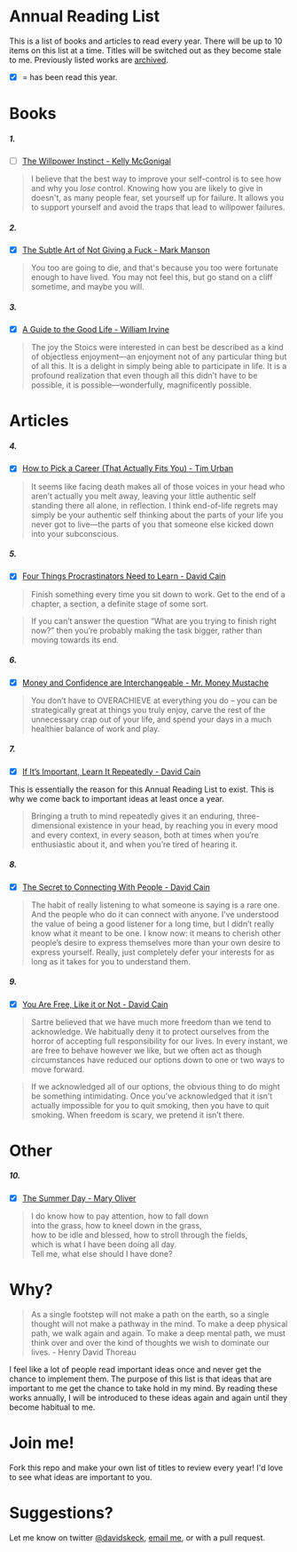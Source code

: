 Annual Reading List
===================

This is a list of books and articles to read every year. There will be up to 10 items on this list at a time. Titles will be switched out as they become stale to me. Previously listed works are [archived](/archive.md).

- [x] = has been read this year.

Books
=====

##### 1.
- [ ] [The Willpower Instinct - Kelly McGonigal](https://www.goodreads.com/book/show/10865206-the-willpower-instinct)

> I believe that the best way to improve your self-control is to see how and why you *lose* control. Knowing how you are likely to give in doesn't, as many people fear, set yourself up for failure. It allows you to support yourself and avoid the traps that lead to willpower failures.

##### 2.
- [x] [The Subtle Art of Not Giving a Fuck - Mark Manson](https://markmanson.net/books/subtle-art)

> You too are going to die, and that's because you too were fortunate enough to have lived. You may not feel this, but go stand on a cliff sometime, and maybe you will.

##### 3.
- [x] [A Guide to the Good Life - William Irvine](http://ecbiz147.inmotionhosting.com/~n1stce12/williambirvine.com/Guide.html)

> The joy the Stoics were interested in can best be described as a kind of objectless enjoyment—an enjoyment not of any particular thing but of all this. It is a delight in simply being able to participate in life. It is a profound realization that even though all this didn’t have to be possible, it is possible—wonderfully, magnificently possible.

Articles
========

##### 4.
- [x] [How to Pick a Career (That Actually Fits You) - Tim Urban](https://waitbutwhy.com/2018/04/picking-career.html)

> It seems like facing death makes all of those voices in your head who aren’t actually you melt away, leaving your little authentic self standing there all alone, in reflection. I think end-of-life regrets may simply be your authentic self thinking about the parts of your life you never got to live—the parts of you that someone else kicked down into your subconscious.

##### 5.
- [x] [Four Things Procrastinators Need to Learn - David Cain](http://www.raptitude.com/2018/04/four-things-procrastinators-need-to-learn/)

>Finish something every time you sit down to work. Get to the end of a chapter, a section, a definite stage of some sort.

> If you can’t answer the question “What are you trying to finish right now?” then you’re probably making the task bigger, rather than moving towards its end.

##### 6.
- [x] [Money and Confidence are Interchangeable - Mr. Money Mustache](http://www.mrmoneymustache.com/2018/03/09/money-and-confidence-are-interchangeable/)

> You don’t have to OVERACHIEVE at everything you do – you can be strategically great at things you truly enjoy, carve the rest of the unnecessary crap out of your life, and spend your days in a much healthier balance of work and play.

##### 7.
- [x] [If It’s Important, Learn It Repeatedly - David Cain](http://www.raptitude.com/2018/01/if-its-important-learn-it-repeatedly/)

This is essentially the reason for this Annual Reading List to exist. This is why we come back to important ideas at least once a year.

> Bringing a truth to mind repeatedly gives it an enduring, three-dimensional existence in your head, by reaching you in every mood and every context, in every season, both at times when you’re enthusiastic about it, and when you’re tired of hearing it.

##### 8.
- [x] [The Secret to Connecting With People - David Cain](http://www.raptitude.com/2009/04/the-secret-to-connecting-with-people/)

> The habit of really listening to what someone is saying is a rare one.  And the people who do it can connect with anyone.  I’ve understood the value of being a good listener for a long time, but I didn’t really know what it meant to be one.  I know now: it means to cherish other people’s desire to express themselves more than your own desire to express yourself. Really, just completely defer your interests for as long as it takes for you to understand them.

##### 9.
- [x] [You Are Free, Like it or Not - David Cain](http://www.raptitude.com/2015/06/you-are-free-like-it-or-not/)

> Sartre believed that we have much more freedom than we tend to acknowledge. We habitually deny it to protect ourselves from the horror of accepting full responsibility for our lives. In every instant, we are free to behave however we like, but we often act as though circumstances have reduced our options down to one or two ways to move forward.  

> If we acknowledged all of our options, the obvious thing to do might be something intimidating. Once you’ve acknowledged that it isn’t actually impossible for you to quit smoking, then you have to quit smoking. When freedom is scary, we pretend it isn’t there.

Other
=====
##### 10.
- [x] [The Summer Day - Mary Oliver](http://www.loc.gov/poetry/180/133.html)

> I do know how to pay attention, how to fall down  
into the grass, how to kneel down in the grass,  
how to be idle and blessed, how to stroll through the fields,  
which is what I have been doing all day.  
Tell me, what else should I have done?

Why?
====

> As a single footstep will not make a path on the earth, so a single thought will not make a pathway in the mind. To make a deep physical path, we walk again and again. To make a deep mental path, we must think over and over the kind of thoughts we wish to dominate our lives. - Henry David Thoreau

I feel like a lot of people read important ideas once and never get the chance to implement them. The purpose of this list is that ideas that are important to me get the chance to take hold in my mind. By reading these works annually, I will be introduced to these ideas again and again until they become habitual to me.

Join me!
=======
Fork this repo and make your own list of titles to review every year! I'd love to see what ideas are important to you.

Suggestions?
============
Let me know on twitter [@davidskeck](https://twitter.com/davidskeck), [email me](mailto:hello@davidskeck.com), or with a pull request.
